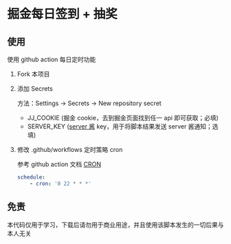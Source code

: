 # 掘金每日签到 + 抽奖


## 使用

使用 github action 每日定时功能



1. Fork 本项目

2. 添加 Secrets

    方法：Settings -> Secrets -> New repository secret

    - JJ_COOKIE (掘金 cookie，去到掘金页面找到任一 api 即可获取；必填)
    - SERVER_KEY ([server 酱](https://sct.ftqq.com/sendkey) key，用于将脚本结果发送 server 酱通知；选填)

3. 修改 .github/workflows 定时策略 cron

    参考 github action 文档 [CRON](https://docs.github.com/cn/actions/reference/events-that-trigger-workflows#scheduled-events)

    ```yml
    schedule:
        - cron: '0 22 * * *'
    ```

## 免责

本代码仅用于学习，下载后请勿用于商业用途，并且使用该脚本发生的一切后果与本人无关
